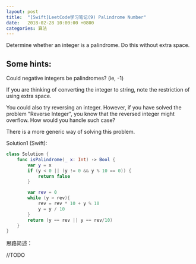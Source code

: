 ```yaml
---
layout: post
title:  "[Swift]LeetCode学习笔记(9) Palindrome Number"
date:   2018-02-28 10:00:00 +0800
categories: 算法
---
```


Determine whether an integer is a palindrome. Do this without extra space.

## Some hints:
Could negative integers be palindromes? (ie, -1)

If you are thinking of converting the integer to string, note the restriction of using extra space.

You could also try reversing an integer. However, if you have solved the problem "Reverse Integer", you know that the reversed integer might overflow. How would you handle such case?

There is a more generic way of solving this problem.

Solution1 (Swift):

```swift
class Solution {
    func isPalindrome(_ x: Int) -> Bool {
        var y = x
        if (y < 0 || (y != 0 && y % 10 == 0)) {
            return false
        }

        var rev = 0
        while (y > rev){
            rev = rev * 10 + y % 10
            y = y / 10
        }
        return (y == rev || y == rev/10)
    }
}
```

思路简述：

//TODO
